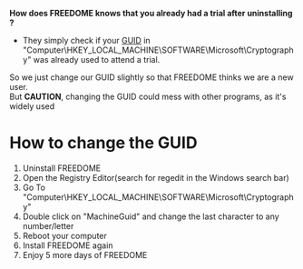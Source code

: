 <strong>How does FREEDOME knows that you already had a trial after uninstalling ?</strong><br/>
* They simply check if your <a href="https://de.wikipedia.org/wiki/Globally_Unique_Identifier">GUID</a> in "Computer\HKEY_LOCAL_MACHINE\SOFTWARE\Microsoft\Cryptography" was already used to attend a trial.

So we just change our GUID slightly so that FREEDOME thinks we are a new user.<br/>
But <strong>CAUTION</strong>, changing the GUID could mess with other programs, as it's widely used
# How to change the GUID
1. Uninstall FREEDOME<br/>
2. Open the Registry Editor(search for regedit in the Windows search bar)<br/>
3. Go To "Computer\HKEY_LOCAL_MACHINE\SOFTWARE\Microsoft\Cryptography"<br/>
4. Double click on "MachineGuid" and change the last character to any number/letter<br/>
5. Reboot your computer<br/>
6. Install FREEDOME again<br/>
7. Enjoy 5 more days of FREEDOME<br/>
